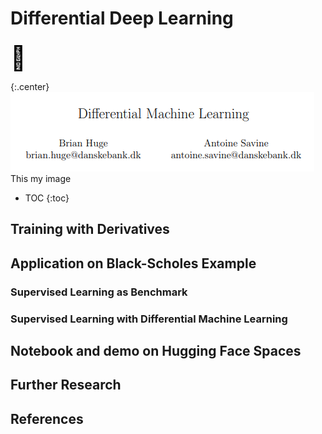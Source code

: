 # Differential Deep Learning

<div>
    <a href="https://github.com/brightonm/notebooks/blob/main/Differential%20Deep%20Learning%20in%20Pytorch.ipynb" style="text-decoration: none; color: black;">
        <i class="fa fa-book fa" style="color: darkorange; font-size: 42px;"></i>
    </a>
    <a href="https://www.example1.com" style="text-decoration: none; color: black;">
        <span style="font-size: 38px;">🤗</span>
    </a>  
</div>

<!-- "https://arxiv.org/abs/2005.02347" -->
{:.center}
![paper](/docs/assets/images/diff_ml_paper.png)
This my image

* TOC
{:toc}

## Training with Derivatives

## Application on Black-Scholes Example

### Supervised Learning as Benchmark

### Supervised Learning with Differential Machine Learning

## Notebook and demo on Hugging Face Spaces

## Further Research

## References